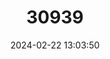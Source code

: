 ---
title: "30939"
category: "Maytenus cymosa"
draft: false
date: 2024-02-22 13:03:50
languages:
  English: ["Caribbean Mayten"]
---